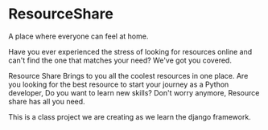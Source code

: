 # ResourceShare

A place where everyone can feel at home.

Have you ever experienced the stress of looking for resources online and can't find the one that matches your need? We've got you covered.

Resource Share Brings to you all the coolest resources in one place. Are you looking for the best resource to start your journey as a Python developer, Do you want to learn new skills? Don't worry anymore, Resource share has all you need.

This is a class project we are creating as we learn the django framework.
